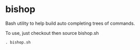 # bishop
Bash utility to help build auto completing trees of commands.

To use, just checkout then source bishop.sh

~~~
. bishop.sh
~~~
